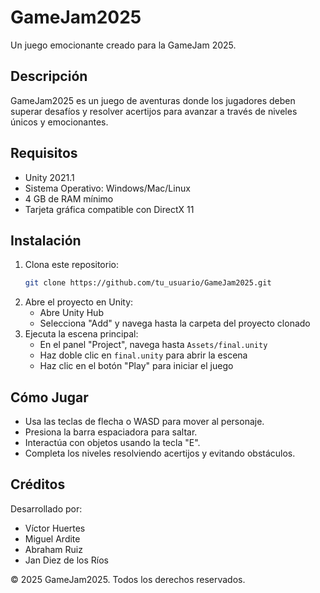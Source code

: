 # GameJam2025

Un juego emocionante creado para la GameJam 2025.

## Descripción

GameJam2025 es un juego de aventuras donde los jugadores deben superar desafíos y resolver acertijos para avanzar a través de niveles únicos y emocionantes.

## Requisitos

- Unity 2021.1
- Sistema Operativo: Windows/Mac/Linux
- 4 GB de RAM mínimo
- Tarjeta gráfica compatible con DirectX 11

## Instalación

1. Clona este repositorio:
   ```sh
   git clone https://github.com/tu_usuario/GameJam2025.git
   ```
2. Abre el proyecto en Unity:
   - Abre Unity Hub
   - Selecciona "Add" y navega hasta la carpeta del proyecto clonado
3. Ejecuta la escena principal:
   - En el panel "Project", navega hasta `Assets/final.unity`
   - Haz doble clic en `final.unity` para abrir la escena
   - Haz clic en el botón "Play" para iniciar el juego

## Cómo Jugar

- Usa las teclas de flecha o WASD para mover al personaje.
- Presiona la barra espaciadora para saltar.
- Interactúa con objetos usando la tecla "E".
- Completa los niveles resolviendo acertijos y evitando obstáculos.

## Créditos

Desarrollado por:
- Víctor Huertes
- Miguel Ardite
- Abraham Ruiz
- Jan Diez de los Ríos

© 2025 GameJam2025. Todos los derechos reservados.